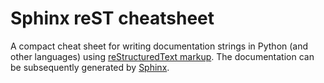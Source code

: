 # Sphinx reST cheatsheet
A compact cheat sheet for writing documentation strings in Python (and other languages) using [reStructuredText markup](http://www.sphinx-doc.org/en/stable/rest.html). The documentation can be subsequently generated by [Sphinx](http://www.sphinx-doc.org).
